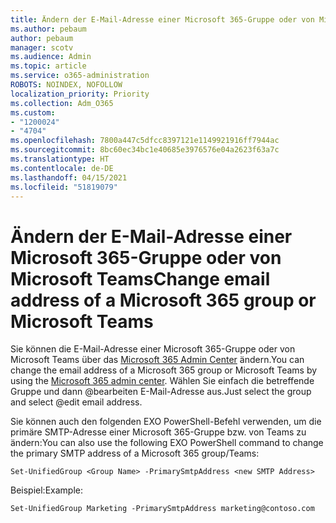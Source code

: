 ```yaml
---
title: Ändern der E-Mail-Adresse einer Microsoft 365-Gruppe oder von Microsoft Teams
ms.author: pebaum
author: pebaum
manager: scotv
ms.audience: Admin
ms.topic: article
ms.service: o365-administration
ROBOTS: NOINDEX, NOFOLLOW
localization_priority: Priority
ms.collection: Adm_O365
ms.custom:
- "1200024"
- "4704"
ms.openlocfilehash: 7800a447c5dfcc8397121e1149921916ff7944ac
ms.sourcegitcommit: 8bc60ec34bc1e40685e3976576e04a2623f63a7c
ms.translationtype: HT
ms.contentlocale: de-DE
ms.lasthandoff: 04/15/2021
ms.locfileid: "51819079"
---
```

# <a name="change-email-address-of-a-microsoft-365-group-or-microsoft-teams"></a><span data-ttu-id="b12c3-102">Ändern der E-Mail-Adresse einer Microsoft 365-Gruppe oder von Microsoft Teams</span><span class="sxs-lookup"><span data-stu-id="b12c3-102">Change email address of a Microsoft 365 group or Microsoft Teams</span></span>

<span data-ttu-id="b12c3-103">Sie können die E-Mail-Adresse einer Microsoft 365-Gruppe oder von Microsoft Teams über das [Microsoft 365 Admin Center](https://admin.microsoft.com/) ändern.</span><span class="sxs-lookup"><span data-stu-id="b12c3-103">You can change the email address of a Microsoft 365 group or Microsoft Teams by using the [Microsoft 365 admin center](https://admin.microsoft.com/).</span></span> <span data-ttu-id="b12c3-104">Wählen Sie einfach die betreffende Gruppe und dann @bearbeiten E-Mail-Adresse aus.</span><span class="sxs-lookup"><span data-stu-id="b12c3-104">Just select the group and select @edit email address.</span></span>

<span data-ttu-id="b12c3-105">Sie können auch den folgenden EXO PowerShell-Befehl verwenden, um die primäre SMTP-Adresse einer Microsoft 365-Gruppe bzw. von Teams zu ändern:</span><span class="sxs-lookup"><span data-stu-id="b12c3-105">You can also use the following EXO PowerShell command to change the primary SMTP address of a Microsoft 365 group/Teams:</span></span>

`Set-UnifiedGroup <Group Name> -PrimarySmtpAddress <new SMTP Address>`

<span data-ttu-id="b12c3-106">Beispiel:</span><span class="sxs-lookup"><span data-stu-id="b12c3-106">Example:</span></span>

`Set-UnifiedGroup Marketing -PrimarySmtpAddress marketing@contoso.com`
